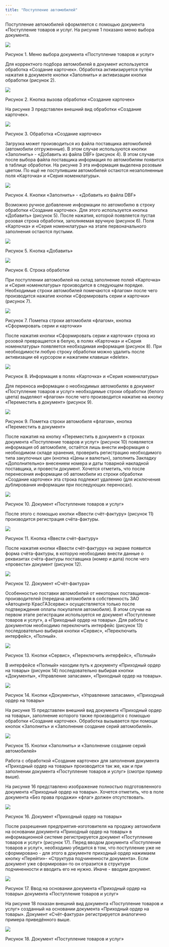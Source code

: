 ```yaml
---
title: "Поступление автомобилей"
---
```


Поступление автомобилей оформляется с помощью документа «Поступление товаров и услуг. На рисунке 1 показано меню выбора документа.

![](UPP/_attach/lu20443snoa_tmp_bdfc3f218d7e10eb.png)

Рисунок 1. Меню выбора документа «Поступление товаров и услуг»

Для корректного подбора автомобилей в документ используется обработка «Создание карточек». Обработка активизируется путём нажатия в документе кнопки «Заполнить» и активизации кнопки обработки (рисунок 2).

![](UPP/_attach/lu20443snoa_tmp_b9362e6188f22ce2.jpg)

Рисунок 2. Кнопка вызова обработки «Создание карточек»

На рисунке 3 представлен внешний вид обработки «Создание карточек».

![](UPP/_attach/lu20443snoa_tmp_5673b692a442ba48.png)

Рисунок 3. Обработка «Создание карточек»

Загрузка может производиться из файла поставщика автомобилей (автомобили отгруженные). В этом случае используются кнопки «Заполнить» - «Добавить из файла DBF» (рисунок 4). В этом случае после выбора файла поставщика информация по автомобилям появится в таблице обработки. На рисунке 3 эта информация выделена розовым цветом. По ещё не поступившим автомобилей остаются незаполненные поля «Карточка» и «Серия номенклатуры».

![](UPP/_attach/lu20443snoa_tmp_e4a5dff6daa4e710.jpg)

Рисунок 4. Кнопки «Заполнить» - «Добавить из файла DBF»

Возможно ручное добавление информации по автомобилю в строку обработки «Создание карточек». Для этого используется кнопка «Добавить» (рисунок 5). После нажатия, которой появляется пустая розовая строка обработки, заполняемая вручную (рисунок 6). Поля «Карточка» и «Серия номенклатуры» на этапе первоначального заполнения остаются пустыми.

![](UPP/_attach/lu20443snoa_tmp_bd5099e307db66ea.jpg)

Рисунок 5. Кнопка «Добавить»

![](UPP/_attach/lu20443snoa_tmp_a09645b3f5859ab.png)

Рисунок 6. Строка обработки

При поступлении автомобилей на склад заполнение полей «Карточка» и «Серия номенклатуры» производится в следующем порядке. Необходимые строки автомобилей помечаются «флагом» после чего производится нажатие кнопки «Сформировать серии и карточки» (рисунок 7).

![](UPP/_attach/lu20443snoa_tmp_facdfff0bfb8714.jpg)

Рисунок 7. Пометка строки автомобиля «флагом», кнопка «Сформировать серии и карточки»

После нажатия кнопки «Сформировать серии и карточки» строка из розовой превращается в белую, в полях «Карточка» и «Серия номенклатуры» появляется необходимая информация (рисунок 8). При необходимости любую строку обработки можно удалить после активизации её курсором и нажатием клавиши «delete».

![](UPP/_attach/lu20443snoa_tmp_352f68e805b5585e.jpg)

Рисунок 8. Информация в полях «Карточка» и «Серия номенклатуры»

Для переноса информации о необходимых автомобилях в документ «Поступление товаров и услуг» необходимые строки обработки (белого цвета) выделяют «флагом» после чего производится нажатие на кнопку «Переместить в документ» (рисунок 9).

![](UPP/_attach/lu20443snoa_tmp_e45fc356939f1de2.jpg)

Рисунок 9. Пометка строки автомобиля «флагом», кнопка «Переместить в документ»

После нажатия на кнопку «Переместить в документ» в строках документа «Поступление товаров и услуг» (рисунок 10) появляется информация об автомобиле, остаётся лишь внести информация о необходимом складе хранения, проверить регистрацию необходимого типа закупочных цен (кнопка «Цены и валюты»), заполнить Закладку «Дополнительно» внесением номера и даты товарной накладной поставщика, и провести документ. Хочется отметить, что после перенесения информации об автомобили из строки обработки «Создание карточек» эта строка подлежит удалению (для исключения дублирования информации при последующих переносах).

![](UPP/_attach/lu20443snoa_tmp_98f8eeb44a60572.png)

Рисунок 10. Документ «Поступление товаров и услуг»

После этого с помощью кнопки «Ввести счёт-фактуру» (рисунок 11) производится регистрация счёта-фактуры.

![](UPP/_attach/lu20443snoa_tmp_f44f9ce8970ee3bd.jpg)

Рисунок 11. Кнопка «Ввести счёт-фактуру»

После нажатия кнопки «Ввести счёт-фактуру» на экране появится форма счёта-фактуры, в которую необходимо внести данные о реквизитах счёта-фактуры поставщика (номер и дата) после чего «провести» документ (рисунок 12).

![](UPP/_attach/lu20443snoa_tmp_ba486a216c0acdfb.png)

Рисунок 12. Документ «Счёт-фактура»

Особенностью поставки автомобилей от некоторых поставщиков-производителей (передача автомобиля в собственность ЗАО «Автоцентр КрасГАЗсервис» осуществляется только после подтверждения оплаты покупателя автомобиля). В этом случае на первом этапе регистрации используется не документ «Поступление товаров и услуг», а «Приходный ордер на товары». Для работы с документом необходимо переключить интерфейс (рисунок 13) последовательно выбирая кнопки «Сервис», «Переключить интерфейс», «Полный».

![](UPP/_attach/lu20443snoa_tmp_ba486a216c0acdfb%201.png)

Рисунок 13. Кнопки «Сервис», «Переключить интерфейс», «Полный»

В интерфейсе «Полный» находим путь к документу «Приходный ордер на товары» (рисунок 14) последовательно выбирая кнопки «Документы», «Управление запасами», «Приходный ордер на товары».

![](UPP/_attach/lu20443snoa_tmp_12459eef7c110000.png)

Рисунок 14. Кнопки «Документы», «Управление запасами», «Приходный ордер на товары»

На рисунке 15 представлен внешний вид документа «Приходный ордер на товары», заполнение которого также производится с помощью обработки «Создание карточек». Обработка вызывается при помощи кнопок «Заполнить» и «Заполнение создание серий автомобилей».

![](UPP/_attach/lu20443snoa_tmp_7ad757f05f9a64f4.jpg)

Рисунок 15. Кнопки «Заполнить» и «Заполнение создание серий автомобилей»

Работа с обработкой «Создание карточек» для заполнения документа «Приходный ордер на товары» производится так же, как и при заполнении документа «Поступление товаров и услуг» (смотри пример выше).

На рисунке 16 представлено изображение полностью подготовленного документа «Приходный ордер на товары». Хочется отметить, что в поле документа «Без права продажи» «флаг» должен отсутствовать.

![](UPP/_attach/lu20443snoa_tmp_db5d3ae5279f4ecc.jpg)

Рисунок 16. Документ «Приходный ордер на товары»

После разрешения предприятия-изготовителя на продажу автомобиля на основании документа «Приходный ордер на товары» в информационной системе регистрируется документ «Поступление товаров и услуг» (рисунок 17). Перед вводом документа «Поступление товаров и услуг», необходимо убедится в том, что поступление уже не сформировано - для этого в документе приходный ордер нажимаем кнопку «Перейти»- «Структура подчиненности документа». Если документ уже сформирован-то он отразится в структуре подчиненности и вводить его не нужно. Иначе - вводим документ.

![](UPP/_attach/lu20443snoa_tmp_22575b324c33303e.jpg)

Рисунок 17. Ввод на основании документа «Приходный ордер на товары» документа «Поступление товаров и услуг»

На рисунке 18 показан внешний вид документа «Поступление товаров и услуг» созданный на основании документа «Приходный ордер на товары». Документ «Счёт-фактура» регистрируется аналогично примера приведённого выше.

![](UPP/_attach/lu20443snoa_tmp_64600abb54f71ab7.png)

Рисунок 18. Документ «Поступление товаров и услуг»